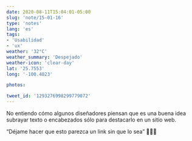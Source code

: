```yaml
---
date: 2020-08-11T15:04:01-05:00
slug: 'note/15-01-16'
type: 'notes'
lang: 'es'
tags:
- 'Usabilidad'
- 'ux'
weather: '32°C'
weather_summary: 'Despejado'
weather-icon: 'clear-day'
lat: '25.7553'
long: '-100.4023'

photos:

tweet_id: '1293276998299779072'
---
```

No entiendo cómo algunos diseñadores piensan que es una buena idea subrayar texto o encabezados sólo para destacarlo en un sitio web. 

“Déjame hacer que esto parezca un link sin que lo sea” 🤦🏻‍♂️   